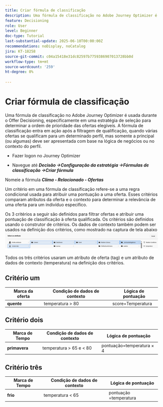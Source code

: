 ```yaml
---
title: Criar fórmula de classificação
description: Uma fórmula de classificação no Adobe Journey Optimizer é usada durante o Offer Decisioning, especificamente em uma estratégia de seleção para determinar a ordem de prioridade das ofertas elegíveis.
feature: Decisioning
role: User
level: Beginner
doc-type: Tutorial
last-substantial-update: 2025-06-10T00:00:00Z
recommendations: noDisplay, noCatalog
jira: KT-18258
source-git-commit: c04a15418e31dc82597b7759386907013728bb0d
workflow-type: tm+mt
source-wordcount: '259'
ht-degree: 0%

---
```


# Criar fórmula de classificação

Uma fórmula de classificação no Adobe Journey Optimizer é usada durante o Offer Decisioning, especificamente em uma estratégia de seleção para determinar a ordem de prioridade das ofertas elegíveis. A fórmula de classificação entra em ação após a filtragem de qualificação, quando várias ofertas se qualificam para um determinado perfil, mas somente a principal (ou algumas) deve ser apresentada com base na lógica de negócios ou no contexto do perfil.

* Fazer logon no Journey Optimizer

* Navegue até _**Decisão ->Configuração da estratégia ->Fórmulas de classificação ->Criar fórmula**_

Nomeie a fórmula _**Clima - Relacionado - Ofertas**_



Um critério em uma fórmula de classificação refere-se a uma regra condicional usada para atribuir uma pontuação a uma oferta. Esses critérios comparam atributos da oferta e o contexto para determinar a relevância de uma oferta para um indivíduo específico.

Os 3 critérios a seguir são definidos para filtrar ofertas e atribuir uma pontuação de classificação à oferta qualificada. Os critérios são definidos usando o construtor de critérios. Os dados de contexto também podem ser usados na definição dos critérios, como mostrado na captura de tela abaixo
![dados-contexto](assets/context-data.png)

Todos os três critérios usaram um atributo de oferta (tag) e um atributo de dados de contexto (temperatura) na definição dos critérios.

## Critério um

| **Marca da oferta** | **Condição de dados de contexto** | **Lógica de pontuação** |
|------------------|---------------------|-------------------------------------|
| **quente** | temperatura > 80 | score=Temperatura |


## Critério dois

| **Marca de Tempo** | **Condição de dados de contexto** | **Lógica de pontuação** |
|------------------|---------------------------|----------------------------------------------|
| **primavera** | temperatura > 65 e &lt; 80 | pontuação=temperatura × 4 |

## Critério três

| **Marca de Tempo** | **Condição de dados de contexto** | **Lógica de pontuação** |
|------------------|---------------------------|----------------------------------------------|
| **frio** | temperatura &lt; 65 | pontuação =temperatura |
